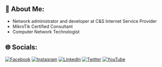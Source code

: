 ## 💫 About Me:
* Network administrator and developer at C&S Internet Service Provider
* MikroTik Certified Consultant
* Computer Network Technologist

## 🌐 Socials:
[![Facebook](https://img.shields.io/badge/Facebook-%231877F2.svg?logo=Facebook&logoColor=white)](https://facebook.com/nilsonpessim) 
[![Instagram](https://img.shields.io/badge/Instagram-%23E4405F.svg?logo=Instagram&logoColor=white)](https://instagram.com/nilsonpessim) 
[![LinkedIn](https://img.shields.io/badge/LinkedIn-%230077B5.svg?logo=linkedin&logoColor=white)](https://linkedin.com/in/nilsonpessim) 
[![Twitter](https://img.shields.io/badge/Twitter-%231DA1F2.svg?logo=Twitter&logoColor=white)](https://twitter.com/nilsonpessim) 
[![YouTube](https://img.shields.io/badge/YouTube-%23FF0000.svg?logo=YouTube&logoColor=white)](https://youtube.com/techlabs94) 

